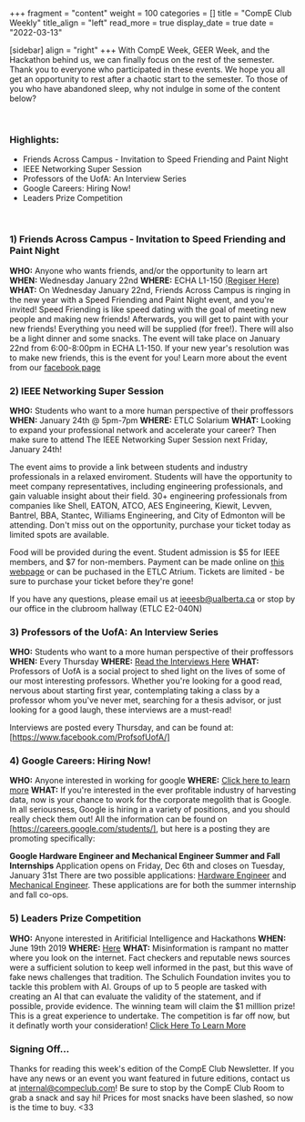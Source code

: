 +++
fragment = "content"
weight = 100
categories = []
title = "CompE Club Weekly"
title_align = "left"
read_more = true
display_date = true
date = "2022-03-13"

[sidebar]
align = "right"
+++
With CompE Week, GEER Week, and the Hackathon behind us, we can finally focus on the rest of the semester. Thank you to everyone who participated in these events. We hope you all get an opportunity to rest after a chaotic start to the semester. To those of you who have abandoned sleep, why not indulge in some of the content below?

<br/>

### Highlights:
* Friends Across Campus - Invitation to Speed Friending and Paint Night
* IEEE Networking Super Session
* Professors of the UofA: An Interview Series
* Google Careers: Hiring Now!
* Leaders Prize Competition
<br/>


### 1) Friends Across Campus - Invitation to Speed Friending and Paint Night

**WHO:** Anyone who wants friends, and/or the opportunity to learn art
**WHEN:**  Wednesday January 22nd
**WHERE:**  ECHA L1-150 [(Regiser Here)](https://www.facebook.com/events/614655399076622/)
**WHAT:**  On Wednesday January 22nd, Friends Across Campus is ringing in the new year with a Speed Friending and Paint Night event, and you're invited! Speed Friending is like speed dating with the goal of meeting new people and making new friends! Afterwards, you will get to paint with your new friends! Everything you need will be supplied (for free!). There will also be a light dinner and some snacks. The event will take place on January 22nd from 6:00-8:00pm in ECHA L1-150. If your new year's resolution was to make new friends, this is the event for you! Learn more about the event from our [facebook page](https://www.facebook.com/events/614655399076622/)
<br/>

### 2)  IEEE Networking Super Session

**WHO:** Students who want to a more human perspective of their proffessors 
**WHEN:**  January 24th @ 5pm-7pm
**WHERE:** ETLC Solarium
**WHAT:**  Looking to expand your professional network and accelerate your career? Then make sure to attend The IEEE Networking Super Session next Friday, January 24th! 

The event aims to provide a link between students and industry professionals in a relaxed enviroment. Students will have the opportunity to meet company representatives, including engineering professionals, and gain valuable insight about their field. 30+ engineering professionals from companies like Shell, EATON, ATCO, AES Engineering, Kiewit, Levven, Bantrel, BBA, Stantec, Williams Engineering, and City of Edmonton will be attending. Don't miss out on the opportunity, purchase your ticket today as limited spots are available.

Food will be provided during the event. Student admission is $5 for IEEE members, and $7 for non-members. Payment can be made online on [this webpage](https://events.vtools.ieee.org/m/216305) or can be puchased in the ETLC Atrium. Tickets are limited - be sure to purchase your ticket before they're gone!

If you have any questions, please email us at ieeesb@ualberta.ca or stop by our office in the clubroom hallway (ETLC E2-040N)
<br/>

### 3) Professors of the UofA: An Interview Series

**WHO:** Students who want to a more human perspective of their proffessors 
**WHEN:**  Every Thursday
**WHERE:** [Read the Interviews Here](https://www.facebook.com/ProfsofUofA/)
**WHAT:**  Professors of UofA is a social project to shed light on the lives of some of our most interesting professors. Whether you're looking for a good read, nervous about starting first year, contemplating taking a class by a professor whom you've never met, searching for a thesis advisor, or just looking for a good laugh, these interviews are a must-read! 

Interviews are posted every Thursday, and can be found at: [https://www.facebook.com/ProfsofUofA/]
<br/>

### 4)  Google Careers: Hiring Now!

**WHO:** Anyone interested in working for google
**WHERE:** [Click here to learn more](https://careers.google.com/students/)
**WHAT:** If you're interested in the ever profitable industry of harvesting data, now is your chance to work for the corporate megolith that is Google. In all seriousness, Google is hiring in a variety of positions, and you should really check them out! All the information can be  found on [https://careers.google.com/students/], but here is a posting they are promoting specifically:
 
**Google Hardware Engineer and Mechanical Engineer Summer and Fall Internships**
Application opens on Friday, Dec 6th and closes on Tuesday, January 31st
There are two possible applications: [Hardware Engineer](https://careers.google.com/jobs/results/106823477316461254/) and [Mechanical Engineer](https://careers.google.com/jobs/results/125288675593331398/). These applications are for both the summer internship and fall co-ops.


### 5)  Leaders Prize Competition

**WHO:** Anyone interested in Aritificial Intelligence and Hackathons
**WHEN:**  June 19th 2019
**WHERE:** [Here](https://leadersprize.truenorthwaterloo.com/en/)
**WHAT:**  Misinformation is rampant no matter where you look on the internet. Fact checkers and reputable news sources were a sufficient solution to keep well informed in the past, but this wave of fake news challenges that tradition. The Schulich Foundation invites you to tackle this problem with AI. Groups of up to 5 people are tasked with creating an AI that can evaluate the validity of the statement, and if possible, provide evidence. The winning team will claim the $1 milllion prize! This is a great experience to undertake. The competition is far off now, but it definatly worth your consideration!
[Click Here To Learn More](https://leadersprize.truenorthwaterloo.com/en/)
<br/>


### Signing Off...
Thanks for reading this week's edition of the CompE Club Newsletter.  If you have any news or an event you want featured in future editions, contact us at <internal@compeclub.com>!  Be sure to stop by the CompE Club Room to grab a snack and say hi! Prices for most snacks have been slashed, so now is the time to buy. <33
